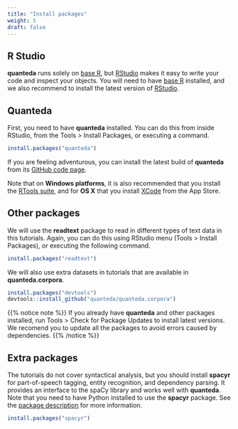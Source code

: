 ```yaml
---
title: "Install packages"
weight: 5
draft: false
---
```


## R Studio

**quanteda** runs solely on [base R](https://cran.r-project.org/), but [RStudio](https://www.rstudio.com/products/rstudio/download/) makes it easy to write your code and inspect your objects. You will need to have [base R](https://cran.r-project.org/) installed, and we also recommend to install the latest version of [RStudio](https://www.rstudio.com/products/rstudio/download/).

## Quanteda

First, you need to have **quanteda** installed. You can do this from inside RStudio, from the Tools > Install Packages, or executing a command.


```r
install.packages("quanteda")
```

If you are feeling adventurous, you can install the latest build of **quanteda** from its [GitHub code page](https://github.com/quanteda/quanteda).

Note that on **Windows platforms**, it is also recommended that you install the [RTools suite](https://cran.r-project.org/bin/windows/Rtools/), and for **OS X** that you install [XCode](https://itunes.apple.com/gb/app/xcode/id497799835?mt=12) from the App Store.


## Other packages

We will use the **readtext** package to read in different types of text data in this tutorials. Again, you can do this using RStudio menu (Tools > Install Packages), or executing the following command.


```r
install.packages("readtext")
```

We will also use extra datasets in tutorials that are available in **quanteda.corpora**.


```r
install.packages("devtools")
devtools::install_github("quanteda/quanteda.corpora")
```

{{% notice note %}}
If you already have **quanteda** and other packages installed, run Tools > Check for Package Updates to install latest versions. We recomend you to update all the packages to avoid errors caused by dependencies.
{{% /notice %}}


## Extra packages

The tutorials do not cover syntactical analysis, but you should install **spacyr** for  part-of-speech tagging, entity recognition, and dependency parsing. It provides an interface to the spaCy library and works well with **quanteda**. Note that you need to have Python installed to use the **spacyr** package. See the [package description](https://github.com/quanteda/spacyr/blob/master/README.md) for more information.


```r
install.packages("spacyr")
```
